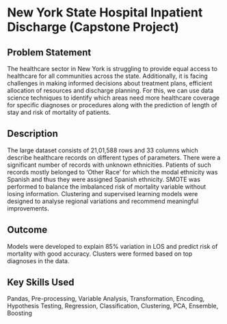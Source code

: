 # New York State Hospital Inpatient Discharge (Capstone Project)

## Problem Statement
The healthcare sector in New York is struggling to provide equal access to healthcare for all communities across the state. Additionally, it is facing challenges in making informed decisions about treatment plans, efficient allocation of resources and discharge planning. For this, we can use data science techniques to identify which areas need more healthcare coverage for specific diagnoses or procedures along with the prediction of length of stay and risk of mortality of patients.

## Description
The large dataset consists of 21,01,588 rows and 33 columns which describe healthcare records on different types of parameters. There were a significant number of records with unknown ethnicities. Patients of such records mostly belonged to ‘Other Race’ for which the modal ethnicity was Spanish and thus they were assigned Spanish ethnicity. SMOTE was performed to balance the imbalanced risk of mortality variable without losing information. Clustering and supervised learning models were designed to analyse regional variations and recommend meaningful improvements.

## Outcome
Models were developed to explain 85% variation in LOS and predict risk of mortality with good accuracy. Clusters were formed based on top diagnoses in the data.

## Key Skills Used
Pandas, Pre-processing, Variable Analysis, Transformation, Encoding, Hypothesis Testing, Regression, Classification, Clustering, PCA, Ensemble, Boosting

